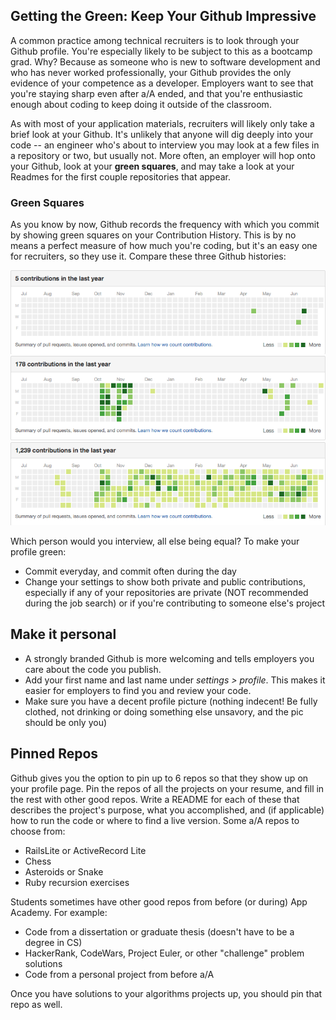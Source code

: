## Getting the Green: Keep Your Github Impressive

A common practice among technical recruiters is to look through your Github profile.  You're especially likely to be subject to this as a bootcamp grad.  Why?  Because as someone who is new to software development and who has never worked professionally, your Github provides the only evidence of your competence as a developer.  Employers want to see that you're staying sharp even after a/A ended, and that you're enthusiastic enough about coding to keep doing it outside of the classroom.

As with most of your application materials, recruiters will likely only take a brief look at your Github.  It's unlikely that anyone will dig deeply into your code -- an engineer who's about to interview you may look at a few files in a repository or two, but usually not.  More often, an employer will hop onto your Github, look at your **green squares**, and may take a look at your Readmes for the first couple repositories that appear.

### Green Squares

As you know by now, Github records the frequency with which you commit by showing green squares on your Contribution History.  This is by no means a perfect measure of how much you're coding, but it's an easy one for recruiters, so they use it.  Compare these three Github histories:

![Sparse green squares](images/green_squares2.png)
![Medium sparsity green squares](images/green_squares3.png)
![Frequent contributer green squares](images/green_squares1.png)

Which person would you interview, all else being equal?  To make your profile green:
- Commit everyday, and commit often during the day
- Change your settings to show both private and public contributions, especially if any of your repositories are private (NOT recommended during the job search) or if you're contributing to someone else's project

## Make it personal
* A strongly branded Github is more welcoming and tells employers you
  care about the code you publish.
* Add your first name and last name under *settings > profile*. This
  makes it easier for employers to find you and review your code.
* Make sure you have a decent profile picture (nothing indecent! Be fully clothed, not drinking or doing something else unsavory, and the pic should be only you)

## Pinned Repos

Github gives you the option to pin up to 6 repos so that they show up on your profile page.  Pin the repos of all the projects on your resume, and fill in the rest with other good repos.  Write a README for each of these that describes the project's purpose, what you accomplished, and (if applicable) how to run the code or where to find a live version.  Some a/A repos to choose from:

- RailsLite or ActiveRecord Lite
- Chess
- Asteroids or Snake
- Ruby recursion exercises

Students sometimes have other good repos from before (or during) App Academy.  For example:

- Code from a dissertation or graduate thesis (doesn't have to be a degree in CS)
- HackerRank, CodeWars, Project Euler, or other "challenge" problem solutions
- Code from a personal project from before a/A

Once you have solutions to your algorithms projects up, you should pin that repo as well.
